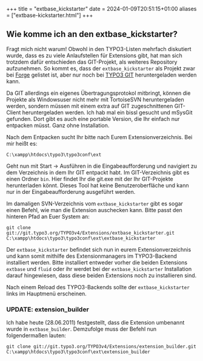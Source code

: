 +++
title = "extbase_kickstarter"
date = 2024-01-09T20:51:15+01:00
aliases = ["extbase-kickstarter.html"]
+++

## Wie komme ich an den extbase_kickstarter?

Fragt mich nicht warum! Obwohl in den TYPO3-Listen mehrfach diskutiert wurde, dass es zu viele Anlaufstellen für Extensions gibt, hat man sich trotzdem dafür entschieden das GIT-Projekt, als weiteres Repository aufzunehmen. So kommt es, dass der `extbase_kickstarter` als Projekt zwar bei [Forge](https://forge.typo3.org) gelistet ist, aber nur noch bei [TYPO3 GIT](https://git.typo3.org) heruntergeladen werden kann.

Da GIT allerdings ein eigenes Übertragungsprotokol mitbringt, können die Projekte als Windowsuser nicht mehr mit TortoiseSVN heruntergeladen werden, sondern müssen mit einem extra auf GIT zugeschnittenen GIT-Client heruntergeladen werden. Ich hab mal ein bissl gesucht und mSysGit gefunden. Dort gibt es auch eine portable Version, die Ihr einfach nur entpacken müsst. Ganz ohne Installation.

Nach dem Entpacken sucht Ihr bitte nach Eurem Extensionverzeichnis. Bei mir heißt es:

```
C:\xampp\htdocs\typo3\typo3conf\ext
```

Geht nun mit Start -> Ausführen in die Eingabeaufforderung und navigiert zu dem Verzeichnis in dem Ihr GIT entpackt habt. Im GIT-Verzeichnis gibt es einen Ordner `bin`. Hier findet Ihr die git.exe mit der Ihr GIT-Projekte herunterladen könnt. Dieses Tool hat keine Benutzeroberfläche und kann nur in der Eingabeaufforderung ausgeführt werden.

Im damaligen SVN-Verzeichnis vom `extbase_kickstarter` gibt es sogar einen Befehl, wie man die Extension auschecken kann. Bitte passt den hinteren Pfad an Euer System an:

```shell
git clone git://git.typo3.org/TYPO3v4/Extensions/extbase_kickstarter.git C:\xampp\htdocs\typo3\typo3conf\ext\extbase_kickstarter
```

Der `extbase_kickstarter` befindet sich nun in eurem Extensionverzeichnis und kann somit mithilfe des Extensionmanagers im TYPO3-Backend installiert werden. Bitte installiert entweder vorher die beiden Extensions `extbase` und `fluid` oder ihr werdet bei der `extbase_kickstarter` Installation darauf hingewiesen, dass diese beiden Extensions noch zu installieren sind.

Nach einem Reload des TYPO3-Backends sollte der `extbase_kickstarter` links im Hauptmenü erscheinen.

### UPDATE: extension_builder

Ich habe heute (28.06.2011) festgestellt, dass die Extension umbenannt wurde in `extbase_builder`. Demzufolge muss der Befehl nun folgendermaßen lauten:

```shell
git clone git://git.typo3.org/TYPO3v4/Extensions/extension_builder.git C:\xampp\htdocs\typo3\typo3conf\ext\extension_builder
```
